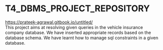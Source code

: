 # T4_DBMS_PROJECT_REPOSITORY
https://prateek-agrawal.gitbook.io/untitled/
<br/>
This project aims at resolving given queries in the vehicle insurance company database. We have inserted appropriate records based on the database schema. We have learnt how to manage sql constraints in a given database.
